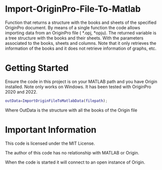 # Import-OriginPro-File-To-Matlab
Function that returns a structure with the books and sheets of the specified OriginPro document.
By means of a single function the code allows importing data from an OriginPro file ( *.opj, *opju). The returned variable is a tree structure with the books and their sheets. With the parameters associated to the books, sheets and columns.
Note that it only retrieves the information of the books and it does not retrieve information of graphs, etc.

# Getting Started
Ensure the code in this project is on your MATLAB path and you have Origin installed. Note only works on Windows. It has been tested with OriginPro 2020 and 2022.
```matlab
outData=ImportOriginFileToMatlabData(filepath);
```
Where OutData is the structure with all the books of the Origin file
# Important Information
This code is licensed under the MIT License.

The author of this code has no relationship with MATLAB or Origin.

When the code is started it will connect to an open instance of Origin. 
